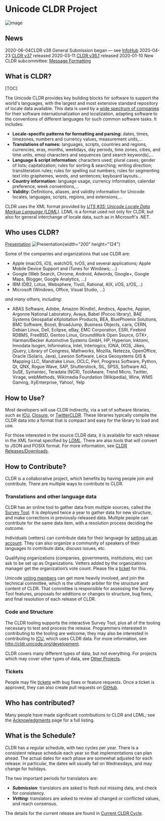 # Unicode CLDR Project

![image](http://cldr.org)

## News

2020-06-04CLDR v38 General Submission began — see
[InfoHub](../translation/_index.md) 2020-04-23 [CLDR
v37](downloads/cldr-37/index.md) released 2020-03-11 [CLDR
v36.1](http://cldr.unicode.org/index/downloads/cldr-36?pli=1#TOC-CLDR-36.1)
released 2020-01-10 New CLDR subcommittee: [Message
Formatting](http://blog.unicode.org/2020/01/new-unicode-working-group-message.html)

## What is CLDR?

[TOC]

The Unicode CLDR provides key building blocks for software to support the
world's languages, with the largest and most extensive standard repository of
locale data available. This data is used by a [wide spectrum of
companies](#TOC-Who-uses-CLDR-) for their software internationalization and
localization, adapting software to the conventions of different languages for
such common software tasks. It includes:

*   **Locale-specific patterns for formatting and parsing:** dates, times,
    timezones, numbers and currency values, measurement units,…
*   **Translations of names:** languages, scripts, countries and regions,
    currencies, eras, months, weekdays, day periods, time zones, cities, and
    time units, emoji characters and sequences (and search keywords),…
*   **Language & script information:** characters used; plural cases; gender of
    lists; capitalization; rules for sorting & searching; writing direction;
    transliteration rules; rules for spelling out numbers; rules for segmenting
    text into graphemes, words, and sentences; keyboard layouts…
*   **Country information:** language usage, currency information, calendar
    preference, week conventions,…
*   **Validity:** Definitions, aliases, and validity information for Unicode
    locales, languages, scripts, regions, and extensions,…

CLDR uses the XML format provided by *[UTS #35: Unicode Locale Data Markup
Language (LDML)](http://www.unicode.org/reports/tr35/)*. LDML is a format used
not only for CLDR, but also for general interchange of locale data, such as in
Microsoft's .NET.

## Who uses CLDR?

[Presentation](https://docs.google.com/presentation/d/1LDXP-LYQpaVJRWWX6EejgkRGFUaFwo83t8Ly-IPll8Y/edit?usp=sharing)
![Presentation
](https://docs.google.com/presentation/d/1LDXP-LYQpaVJRWWX6EejgkRGFUaFwo83t8Ly-IPll8Y/edit?usp=sharing){width="200"
height="124"}

Some of the companies and organizations that use CLDR are:

*   Apple (macOS, iOS, watchOS, tvOS, and several applications; Apple Mobile
    Device Support and iTunes for Windows; …)
*   Google (Web Search, Chrome, Android, Adwords, Google+, Google Maps, Blogger,
    Google Analytics, …)
*   IBM (DB2, Lotus, Websphere, Tivoli, Rational, AIX, i/OS, z/OS,…)
*   Microsoft (Windows, Office, Visual Studio, …)

*and many others, including:*

*   ABAS Software, Adobe, Amazon (Kindle), Amdocs, Apache, Appian, Argonne
    National Laboratory, Avaya, Babel (Pocoo library), BAE Systems Geospatial
    eXploitation Products, BEA, BluePhoenix Solutions, BMC Software, Boost,
    BroadJump, Business Objects, caris, CERN, Debian Linux, Dell, Eclipse, eBay,
    EMC Corporation, ESRI, Firebird RDBMS, FreeBSD, Gentoo Linux, GroundWork
    Open Source, GTK+, Harman/Becker Automotive Systems GmbH, HP, Hyperion,
    Inktomi, Innodata Isogen, Informatica, Intel, Interlogics, IONA, IXOS,
    Jikes, jQuery, Library of Congress, Mathworks, Mozilla, Netezza, OpenOffice,
    Oracle (Solaris, Java), Lawson Software, Leica Geosystems GIS & Mapping LLC,
    Mandrake Linux, OCLC, Perl, Progress Software, Python, Qt, QNX, Rogue Wave,
    SAP, Shutterstock, SIL, SPSS, Software AG, SuSE, Symantec, Teradata (NCR),
    ToolAware, Trend Micro, Twitter, Virage, webMethods, Wikimedia Foundation
    (Wikipedia), Wine, WMS Gaming, XyEnterprise, Yahoo!, Yelp

## How to Use?

Most developers will use CLDR indirectly, via a set of software libraries, such
as [ICU](http://site.icu-project.org/),
[Closure](https://developers.google.com/closure/library/), or
[TwitterCLDR](https://blog.twitter.com/2012/twittercldr-improving-internationalization-support-in-ruby).
These libraries typically compile the CLDR data into a format that is compact
and easy for the library to load and use.

For those interested in the source CLDR data, it is available for each release
in the XML format specified by *[LDML](http://www.unicode.org/reports/tr35/)*.
There are also tools that will convert to JSON and POSIX format. For more
information, see [CLDR Releases/Downloads](downloads/index.md).

## How to Contribute?

CLDR is a collaborative project, which benefits by having people join and
contribute. There are multiple ways to contribute to CLDR.

### Translations and other language data

CLDR has an online tool to gather data from multiple sources, called the [Survey
Tool](survey-tool/index.md). It is deployed twice a year to gather data for new
structure, and make corrections in previously-released data. Multiple people can
contribute for the same data item, with a resolution process deciding the
outcome.

Individuals (vetters) can contribute data for their language by [setting up an
account](survey-tool/accounts.md). They can also organize a community of
speakers of their languages to contribute data, discuss issues, etc.

Qualifying organizations (companies, governments, institutions, etc) can ask to
be set up as Organizations. Vetters added by the organizations manager get the
organization’s vote count. Please file a
[ticket](http://cldr.unicode.org/index/bug-reports) for this.

Unicode [voting members](https://unicode.org/consortium/members.html) can get
more heavily involved, and join the technical committee, which is the ultimate
arbiter for the structure and content of CLDR. That committee is responsible for
assessing the Survey Tool features, proposals for additions or changes to
structure, bug fixes, and final resolution of each release of CLDR.

### Code and Structure

The CLDR tooling supports the interactive Survey Tool, plus all of the tooling
necessary to test and process the release. Programmers interested in
contributing to the tooling are welcome; they may also be interested in
contributing to [ICU](http://site.icu-project.org/), which uses CLDR data. For
more information, see <http://cldr.unicode.org/development>.

CLDR covers many different types of data, but not everything. For projects which
may cover other types of data, see [Other Projects](../other-projects.md).

### Tickets

People may file [tickets](http://cldr.unicode.org/index/bug-reports) with bug
fixes or feature requests. Once a ticket is approved, they can also create pull
requests on [GitHub](https://github.com/unicode-org/cldr).

## Who has contributed?

Many people have made significant contributions to CLDR and LDML; see the
[Acknowledgments](http://cldr.unicode.org/index/acknowledgments) page for a full
listing.

## What is the Schedule?

CLDR has a regular schedule, with two cycles per year. There is a consistent
release schedule each year so that implementations can plan ahead. The actual
dates for each phase are somewhat adjusted for each release: in particular, the
dates will usually fall on Wednesdays, and may change for holidays.

The two important periods for translators are:

*   ***Submission***: translators are asked to flesh out missing data, and check
    for consistency.
*   ***Vetting***: translators are asked to review all changed or conflicted
    values, and reach consensus.

The details for the current release are found in [Current CLDR
Cycle](https://docs.google.com/spreadsheets/d/1N6inI5R84UoYlRwuCNPBOAP7ri4q2CmJmh8DC5g-S6c/edit#gid=1680747936).
